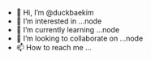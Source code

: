 - 👋 Hi, I’m @duckbaekim
- 👀 I’m interested in ...node
- 🌱 I’m currently learning ...node
- 💞️ I’m looking to collaborate on ...node
- 📫 How to reach me ...

<!---
duckbaekim/duckbaekim is a ✨ special ✨ repository because its `README.md` (this file) appears on your GitHub profile.
You can click the Preview link to take a look at your changes.
--->
